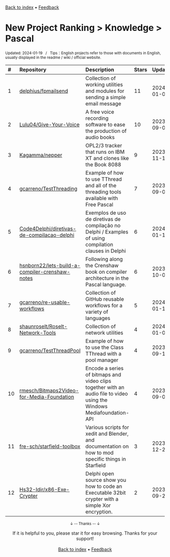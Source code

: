 <a href="https://github.com/GrowingGit/GitHub-English-Top-Charts#github-english-top-charts">Back to index</a> • <a href="/content/docs/feedback.md">Feedback</a>

# New Project Ranking > Knowledge > Pascal
<sub>Updated: 2024-01-19&nbsp;&nbsp;&nbsp;/&nbsp;&nbsp;&nbsp;Tips：English projects refer to those with documents in English, usually displayed in the readme / wiki / official website.</sub>

|#|Repository|Description|Stars|Updated|Created|
|:-|:-|:-|:-|:-|:-|
|1|[delphius/fpmailsend](https://github.com/delphius/fpmailsend)|Collection of working utilities and modules for sending a simple email message|11|2024-01-06|2023-08-02|
|2|[Lulu04/Give-Your-Voice](https://github.com/Lulu04/Give-Your-Voice)|A free voice recording software to ease the production of audio books|10|2023-09-09|2023-05-15|
|3|[Kagamma/nepper](https://github.com/Kagamma/nepper)|OPL2/3 tracker that runs on IBM XT and clones like the Book 8088|9|2023-11-17|2023-07-24|
|4|[gcarreno/TestThreading](https://github.com/gcarreno/TestThreading)|Example of how to use TThread and all of the threading tools available with Free Pascal|7|2023-09-03|2023-09-03|
|5|[Code4Delphi/diretivas-de-compilacao-delphi](https://github.com/Code4Delphi/diretivas-de-compilacao-delphi)|Exemplos de uso de diretivas de compilação no Delphi / Examples of using compilation clauses in Delphi|6|2024-01-17|2023-12-31|
|6|[hsnborn22/lets-build-a-compiler-crenshaw-notes](https://github.com/hsnborn22/lets-build-a-compiler-crenshaw-notes)|Following along the Crenshaw book on compiler architecture in the Pascal language.|6|2023-10-07|2023-10-07|
|7|[gcarreno/re-usable-workflows](https://github.com/gcarreno/re-usable-workflows)|Collection of GitHub reusable workflows for a variety of languages|5|2024-01-14|2023-08-31|
|8|[shaunroselt/Roselt-Network-Tools](https://github.com/shaunroselt/Roselt-Network-Tools)|Collection of network utilities|4|2024-01-05|2023-09-30|
|9|[gcarreno/TestThreadPool](https://github.com/gcarreno/TestThreadPool)|Example of how to use the Class TThread with a pool manager|4|2023-09-10|2023-09-08|
|10|[rmesch/Bitmaps2Video-for-Media-Foundation](https://github.com/rmesch/Bitmaps2Video-for-Media-Foundation)|Encode a series of bitmaps and video clips together with an audio file to video using the Windows Mediafoundation-API|4|2023-09-05|2023-08-14|
|11|[fre-sch/starfield-toolbox](https://github.com/fre-sch/starfield-toolbox)|Various scripts for xedit and Blender, and documentation on how to mod specific things in Starfield|3|2023-12-22|2023-11-14|
|12|[Hs32-Idir/x86-Exe-Crypter](https://github.com/Hs32-Idir/x86-Exe-Crypter)|Delphi open source show you how to code an Executable 32bit crypter with a simple Xor encryption.|2|2023-09-20|2023-09-20|

<div align="center">
    <p><sub>↓ -- Thanks -- ↓</sub></p>
    If it is helpful to you, please star it for easy browsing. Thanks for your support!
</div>

<br/>

<div align="center"><a href="https://github.com/GrowingGit/GitHub-English-Top-Charts#github-english-top-charts">Back to index</a> • <a href="/content/docs/feedback.md">Feedback</a></div>
